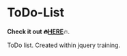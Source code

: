 # ToDo-List

<b>Check it out :fire:<a href="https://matsta25.github.io/ToDo-List/">HERE</a></b>:fire:.

ToDo list. Created within jquery training.
